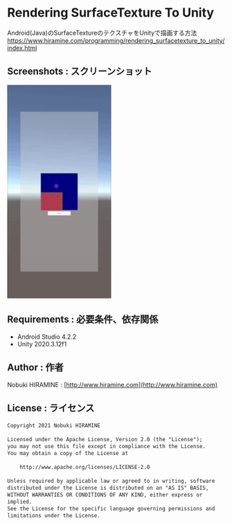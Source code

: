 # Rendering SurfaceTexture To Unity

Android(Java)のSurfaceTextureのテクスチャをUnityで描画する方法  
https://www.hiramine.com/programming/rendering_surfacetexture_to_unity/index.html

## Screenshots : スクリーンショット
<img src="images/screenshot_anim01.gif" width="240" alt="Screenshot"/>

## Requirements : 必要条件、依存関係
- Android Studio 4.2.2
- Unity 2020.3.12f1

## Author : 作者
Nobuki HIRAMINE : [http://www.hiramine.com](http://www.hiramine.com)

## License : ライセンス
```
Copyright 2021 Nobuki HIRAMINE

Licensed under the Apache License, Version 2.0 (the "License");
you may not use this file except in compliance with the License.
You may obtain a copy of the License at

    http://www.apache.org/licenses/LICENSE-2.0

Unless required by applicable law or agreed to in writing, software
distributed under the License is distributed on an "AS IS" BASIS,
WITHOUT WARRANTIES OR CONDITIONS OF ANY KIND, either express or implied.
See the License for the specific language governing permissions and
limitations under the License.
```
